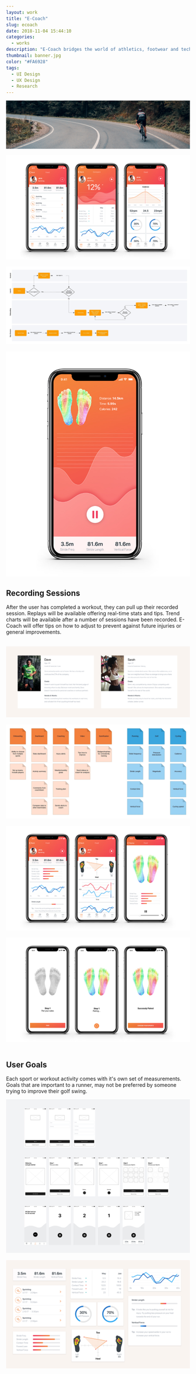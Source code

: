 ```yaml
---
layout: work
title: "E-Coach"
slug: ecoach
date: 2018-11-04 15:44:10
categories:
  - works
description: "E-Coach bridges the world of athletics, footwear and technology together. Wether you're a solo runner or on a team, the app empowers users by tracking stats based off of their recent workouts/sports activitivies. By allowing users to sync their bluetooth-insoles to their app."
thumbnail: banner.jpg
color: "#FA6928"
tags:
  - UI Design
  - UX Design
  - Research
---
```


![](img/work/ecoach/banner2.jpg)

<!-- mockups 1 -->
<div class="container">
  <img src="img/work/ecoach/ecoach-mockup.jpg" alt="">
</div>

<br>

<div class="container">
  <img src="img/work/ecoach/flow.jpeg" alt="">
</div>

<br>

<!-- recording sessions -->
<div class="container">
  <div class="grid col-6">
    <div>
      <img src="img/work/ecoach/ecoach-recording.jpg" alt="">
    </div>
    <div class="push-top-XXXL pull-right-XXXL">
      <h2 class="display">Recording Sessions</h2>
      <p>After the user has completed a workout, they can pull up their recorded session. Replays will be available offering real-time stats and tips. Trend charts will be available after a number of sessions have been recorded. E-Coach will offer tips on how to adjust to prevent against future injuries or general improvements.</p>
    </div>
  </div>
</div>

<br>

<!-- personas -->
<div class="container">
  <img src="img/work/ecoach/personas.jpg" alt="">
</div>

<br>

<!-- card sorting -->
<div class="container">
  <img src="img/work/ecoach/cardsorting.jpeg" alt="">
</div>

<br>

<!-- card sorting -->
<div class="container">
  <img src="img/work/ecoach/ecoach-mockup2.jpg" alt="">
</div>

<br>

<!-- card sorting -->
<div class="container">
  <img src="img/work/ecoach/ecoach-mockup3.jpg" alt="">
</div>

<br>

<!-- user goals -->
<div class="container">
  <div class="grid col-8-4">
    <div>
      <h2 class="display">User Goals</h2>
      <p>Each sport or workout activity comes with it's own set of measurements. Goals that are important to a runner, may not be preferred by someone trying to improve their golf swing.</p>
    </div>
    <div></div>
  </div>
</div>

<!-- wireframes -->
<div class="container">
  <img src="img/work/ecoach/ecoach-wireframe.jpg" alt="">
</div>

<br>

<!-- components -->
<div class="container">
  <img src="img/work/ecoach/components.jpg" alt="">
</div>

<!-- ![](img/work/ecoach/ecoach-2.jpg) -->
